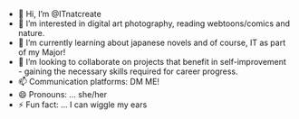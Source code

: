 - 👋 Hi, I’m @ITnatcreate
- 👀 I’m interested in digital art photography, reading webtoons/comics and nature.
- 🌱 I’m currently learning about japanese novels and of course, IT as part of my Major!
- 💞️ I’m looking to collaborate on projects that benefit in self-improvement - gaining the necessary skills required for career progress. 
- 📫 Communication platforms: DM ME!
- 😄 Pronouns: ... she/her
- ⚡ Fun fact: ... I can wiggle my ears 

<!---
ITnatcreate/ITnatcreate is a ✨ special ✨ repository because its `README.md` (this file) appears on your GitHub profile.
You can click the Preview link to take a look at your changes.
--->
